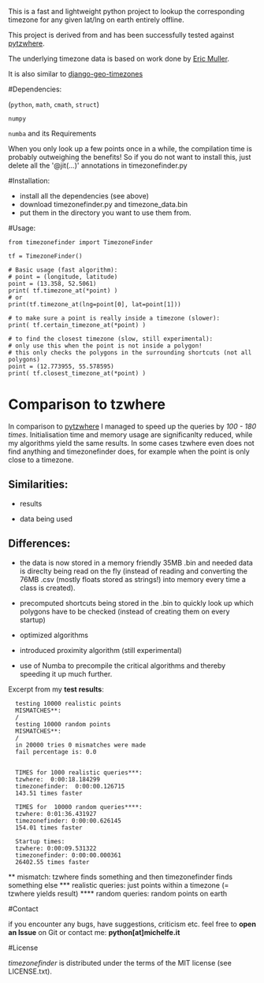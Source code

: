 This is a fast and lightweight python project to lookup the corresponding timezone for any given lat/lng on earth entirely offline.

This project is derived from and has been successfully tested against [pytzwhere](https://pypi.python.org/pypi/tzwhere/2.2).

The underlying timezone data is based on work done by [Eric Muller](http://efele.net/maps/tz/world/).

It is also similar to [django-geo-timezones](https://pypi.python.org/pypi/django-geo-timezones/0.1.2)

#Dependencies:

(`python`, `math`, `cmath`, `struct`)

`numpy` 

`numba` and its Requirements 

When you only look up a few points once in a while, the compilation time is probably outweighing the benefits!
So if you do not want to install this, just delete all the '@jit(...)' annotations in timezonefinder.py


#Installation:

- install all the dependencies (see above)
- download timezonefinder.py and timezone_data.bin 
- put them in the directory you want to use them from.

#Usage:


	from timezonefinder import TimezoneFinder
	
	tf = TimezoneFinder()
	
	# Basic usage (fast algorithm):
	# point = (longitude, latitude)
	point = (13.358, 52.5061)
	print( tf.timezone_at(*point) )
	# or
	print(tf.timezone_at(lng=point[0], lat=point[1]))
	
	# to make sure a point is really inside a timezone (slower):
	print( tf.certain_timezone_at(*point) )
	
	# to find the closest timezone (slow, still experimental):
	# only use this when the point is not inside a polygon!
	# this only checks the polygons in the surrounding shortcuts (not all polygons)
	point = (12.773955, 55.578595)
	print( tf.closest_timezone_at(*point) )


# Comparison to tzwhere

In comparison to [pytzwhere](https://pypi.python.org/pypi/tzwhere/2.2) I managed to speed up the queries by *100 - 180 times*.
Initialisation time and memory usage are significanlty reduced, while my algorithms yield the same results.
In some cases tzwhere even does not find anything and timezonefinder does, for example when the point is only close to a timezone.


Similarities:
----

- results

- data being used 


Differences:
-----

- the data is now stored in a memory friendly 35MB .bin and needed data is direclty being read on the fly (instead of reading and converting the 76MB .csv (mostly floats stored as strings!) into memory every time a class is created).
  
- precomputed shortcuts being stored in the .bin to quickly look up which polygons have to be checked (instead of creating them on every startup)
  
- optimized algorithms
  
- introduced proximity algorithm (still experimental)
  
- use of Numba to precompile the critical algorithms and thereby speeding it up much further.

  
Excerpt from my **test results**:
  
	  testing 10000 realistic points
	  MISMATCHES**: 
	  /
	  testing 10000 random points
	  MISMATCHES**:
	  /
	  in 20000 tries 0 mismatches were made
	  fail percentage is: 0.0
	  
	  
	  TIMES for 1000 realistic queries***:
	  tzwhere:  0:00:18.184299
	  timezonefinder:  0:00:00.126715
	  143.51 times faster
	  
	  TIMES for  10000 random queries****:
	  tzwhere: 0:01:36.431927
	  timezonefinder: 0:00:00.626145
	  154.01 times faster
	  
	  Startup times:
	  tzwhere: 0:00:09.531322
	  timezonefinder: 0:00:00.000361
	  26402.55 times faster

** mismatch: tzwhere finds something and then timezonefinder finds something else
*** realistic queries: just points within a timezone (= tzwhere yields result)
**** random queries: random points on earth

#Contact

if you encounter any bugs, have suggestions, criticism etc. feel free to **open an Issue** on Git or contact me: **python[at]michelfe.it**


#License

*timezonefinder* is distributed under the terms of the MIT license (see LICENSE.txt).

